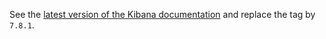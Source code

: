 See the [latest version of the Kibana documentation](../kibana-7.6.2/README.md) and replace the tag by `7.8.1`.